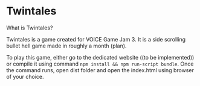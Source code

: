 # Twintales

What is Twintales?

Twintales is a game created for VOICE Game Jam 3.  It is a side scrolling bullet hell game made in roughly a month (plan).

To play this game, either go to the dedicated website ((to be implemented)) or compile it using command `npm install && npm run-script bundle`.  Once the command runs, open dist folder and open the index.html using browser of your choice.
